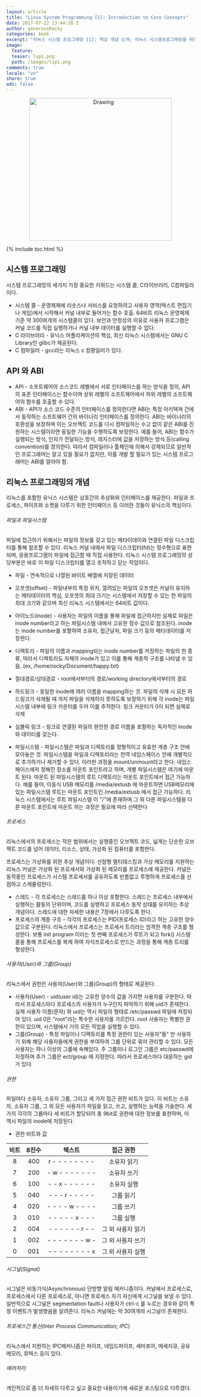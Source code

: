 ```yaml
---
layout: article
title: "Linux System Programming [1]: Introduction to Core Concepts"
date: 2017-07-22 13:44:20 Z
author: generousRocky
categories: book
excerpt: "리눅스 시스템 프로그래밍 [1]: 핵심 개념 소개; 리눅스 시스템프로그래밍을 위한 핵심 개념 및 도메인 지식에 관하여"
image:
  feature:
  teaser: lsp1.png
  path: /images/lsp1.png
comments: true
locale: "vn"
share: true
ads: false
---
```



<p style="text-align: center;">
	<img src="{{ site.url }}/images/lsp.gif" alt="Drawing" style="width: 380px;"/>
</p>

{% include toc.html %}

## 시스템 프로그래밍
시스템 프로그래밍의 세가지 가장 중요한 키워드는 시스템 콜, C라이브러리, C컴파일러 이다.

* 시스템 콜 - 운영체제에 리솟스나 서비스를 요청하려고 사용자 영역(텍스트 편집기나 게임)에서 시작해서 커널 내부로 들어가는 함수 호출. 64비트 리눅스 운영체제 기준 약 300여개의 시스템콜이 있다. 보안과 안정성의 이유로 사용자 프로그램은 커널 코드를 직접 실행하거나 커널 내부 데이터를 실행할 수 없다.
* C 라이브러리 - 유닉스 어플리케이션의 핵심, 최신 리눅스 시스템에서는 GNU C Library인 glibc가 제공된다.
* C 컴파일러 - gcc라는 리눅스 c 컴팡일러가 있다.

## API 와 ABI
* API - 소프트웨어의 소스코드 레벨에서 서로 인터페이스를 하는 방식을 정의, API의 표준 인터페이스는 함수이며 상위 레벨의 소프트웨어에서 하위 레벨의 소프트웨어의 함수를 호출할 수 있다.
* ABI - API가 소스 코드 수준의 인터페이스를 정의한다면 ABI는 특정 아키텍쳐 간에서 동작하는 소프트웨어 간의 바이너리 인터페이스를 정의한다. ABI는 바이너리의 호환성을 보장하며 이는 오브젝트 코드를 다시 컴파일하는 수고 없이 같은 ABI를 진원하는 시스템이라면 동일한 기능을 수행하도록 보장한다. 예를 들어, ABI는 함수가 실행되는 방식, 인자가 전달되는 방식, 레지스터에 값을 저장하는 방식 등(calling convention)를 정의한다. 따라서 컴파일러나 툴체인에 의해서 강제되므로 일반적인 프로그래머는 알고 있을 필요가 없지만, 이를 개발 할 필요가 있는 시스템 프로그래머는 ABI를 알아야 함.

## 리눅스 프로그래밍의 개념
리눅스를 포함한 유닉스 시스템은 상호간의 추상화와 인터페이스를 제공한다. 파일과 프로세스, 파이프와 소켓을 다루기 위한 인터페이스 등 이러한 것들이 유닉스의 핵심이다.

###### 파일과 파일시스템
파일에 접근하기 위해서는 파일의 정보를 갖고 있는 메타이데이와 연결된 파일 디스크립터를 통해 참조할 수 있다. 리눅스 커널 내에서 파일 디스크립터(fd)는 정수형으로 표현되며, 응용프로그램이 파일에 접근할 때 직접 사용한다. 리눅스 시스템 프로그래밍의 상당부분은 바로 이 파일 디스크립터를 열고 조작하고 닫는 작업이다.

* 파일 - 연속적으로 나열된 바이트 배열에 저장된 데이터
* 오프셋(offset) - 파일내부의 특정 위치, 열려있는 파일의 오프셋은 커널이 유지하는 메타데이터의 핵심, 오프셋의 최대 크기는 시스템에서 저장할 수 있는 한 파일의 최대 크기와 같으며 최신 리눅스 시스템에서는 64비트 값이다.
* 아이노드(inode) - 사용자는 파일의 이름을 통해 파일에 접근하지만 실제로 파일은 inode number라고 하는 파일시스템 내에서 고유한 정수 값으로 참조된다. inode 는 inode number를 포함하여 소유자, 접근날자, 파일 크기 등의 메타데이터를 저장한다.
* 디렉토리 - 파일의 이름과 mapping되는 inode number를 저장하는 파일의 한 종류, 따라서 디렉토리도 자체의 inode가 있고 이를 통해 계층적 구조를 나타낼 수 있음. (ex, /home/rocky/Document/happy.txt)
* 절대경로/상대경로 - root에서부터의 경로/working directory에서부터의 경로
* 하드링크 - 동일한 inode에 여러 이름을 mapping하는 것. 파일의 삭제 시 모든 하드링크가 삭제될 때 까지 파일을 삭제하지 못하도록 보장하기 위해 각 inode는 파일시스템 내부에 링크 카운터를 두어 이를 추적한다. 링크 카운터가 0이 되면 실제로 삭제
* 심볼릭 링크 - 링크로 연결된 파일의 완전한 경로 이름을 포함하는 독자적인 inode와 데이터를 갖는다.

* 파일시스템 - 파일시스템은 파일과 디렉토리를 정형적이고 유효한 계층 구조 안에 모아놓은 것. 파일시스템을 파일과 디렉토리라는 전역 네임스페이스 안에 개별적으로 추가하거나 제거할 수 있다. 이러한 과정을 mount/unmount라고 한다. 네임스페이스에저 정해진 장소를 마운트 포인트라고 하며, 개별 파일시스템은 여기에 마운트 된다. 마운트 된 파일시스템의 루트 디렉토리는 마운트 포인트에서 접근 가능하다. 예를 들어, 이동식 USB 메모리를 /media/extusb 에 마운트하면 USB메모리에 있는 파일시스템 루트는 마운트 포인트인 /media/extusb 에서 접근 가능하다. 리눅스 시스템에서는 루트 파일시스템 이 "/"에 존재하며 그 외 다른 파일시스템을 다른 마운트 포린트에 마운트 하는 과정은 필요에 따라 선택한다

###### 프로세스
리눅스에서의 프로세스는 작은 범위에서는 실행중인 오브젝트 코드, 넓게는 단순한 오브젝트 코드를 넘어 데이터, 리소스, 상태, 가상화 된 컴퓨터를 포함한다.

프로세스는 가상화를 위한 추상 개념이다. 선점형 멀티태스킹과 가상 메모리를 지원하는 리눅스 커널은 가상화 된 프로세서와 가상화 된 메모리를 프로세스에 제공한다. 커널은 동작중인 프로세스가 시스템 프로세서를 공유하도록 빈틈없고 투명하게 프로세스를 선점하고 스케쥴링한다.

* 스레드 - 각 프로세스는 스레드를 하나 이상 포함한다. 스레드는 프로세스 내부에서 실행하는 활동의 단위이며, 코드를 실행하고 프로세스 동작 상태를 유지하는 추상 개념이다. 스레드에 대한 자세한 내용은 7장에서 다루도록 한다.
* 프로세스의 계층 구조 - 각각의 프로세스는 PID(프로세스 ID)라고 하는 고유한 양수 값으로 구분된다. 리눅스에서 프로세스는 프로세서 트리라는 엄격한 계층 구조를 형성한다. 보통 init program 이라는 첫 번째 프로세스가 루트가 되고 fork() 시스템콜을 통해 프로세스를 복제 하여 자식프로세스로 만드는 과정을 통해 계층 트리를 형성한다.

###### 사용자(User)와 그룹(Group)
리눅스에서 권한은 사용자(User)와 그룹(Group)의 형태로 제공된다.

* 사용자(User) - uid(user id)는 고유한 양수의 값을 가지면 사용자를 구분한다. 따라서 프로세스마다 프로세스의 사용자가 누구인지 파악하기 위해 uid가 존재한다. 실제 사용자 이름(문자) 와 uid는 역시 파일의 형태로 /etc/passwd 파일에 저장되어 있다. uid 0은 "root"라는 특수한 사용자를 가르킨다. root 사용자는 특별한 권한이 있으며, 시스템에서 거의 모든 작업을 실행할 수 있다.
* 그룹(Group) - 특정 파일이나 디렉토리를 특정 권한이 있는 사용자"들" 만 사용하기 위해 해당 사용자들에게 권한을 부여하여 그룹 단위로 묶어 관리할 수 있다. 모든 사용자는 하나 이상의 그룹에 속해있다. 주 그룹이나 로그인 그룹은 etc/passwd에 지정하며 추가 그룹은 ect/group 에 지정한다. 따라서 프로세스마다 대응하는 gid가 있다.

###### 권한
파일마다 소유자, 소유자 그룹, 그리고 세 가지 접근 권한 비트가 있다. 이 비트는 소유자, 소유자 그룹, 그 외 모든 사용자가 파일을 읽고, 쓰고, 실행하는 능력을 기술한다. 세 가지 각각의 그룹마다 세 비트가 할당되어 총 9bit로 권한에 대한 정보를 표현하며, 이 역시 파일의 inode에 저장된다.

* 권한 비트와 값

| 비트 | 8진수 | 텍스트 | 접근 권한 |
| :---: | :---:  | :----: | :-----: |
| 8 | 400 | r - - - - - - - - | 소유자 읽기 |
| 7 | 200 | - w - - - - - - - | 소유자 쓰기 |
| 6 | 100 | - - x - - - - - - | 소유자 실행 |
| 5 | 040 | - - - r - - - - - | 그룹 읽기 |
| 4 | 020 | - - - - w - - - - | 그룹 쓰기 |
| 3 | 010 | - - - - - x - - - | 그룹 실행 |
| 2 | 004 | - - - - - - r - - | 그 외 사용자 읽기 |
| 1 | 002 | - - - - - - - w - | 그 외 사용자 쓰기 |
| 0 | 001 | - - - - - - - - x | 그 외 사용자 실행 |

###### 시그널(Signal)
시그널은 비동기식(Asynchronous) 단방향 알림 메커니즘이다. 커널에서 프로세스로, 프로세스에서 다른 프로세스로, 아니면 프로세스 자기 자신에게 시그널을 보낼 수 있다. 일반적으로 시그널은 segmentation fault나 사용자가 ctrl-c 를 누르는 경우와 같이 특정 이벤트가 발생했음을 알려준다. 리눅스 커널에는 약 30여개의 시그널이 존재한다.

###### 프로세스간 통신(Inter Process Communication; IPC)
리눅스에서 지원하는 IPC메커니즘은 파이프, 네임드파이프, 세마포어, 메세지큐, 공유메모리, 뮤텍스 등이 있다.

###### 에러처리
개인적으로 좀 더 자세히 다루고 싶고 중요한 내용이기에 새로운 포스팅으로 다루겠다.
